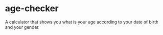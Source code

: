 # age-checker
 A calculator that shows you what is your age according to your date of birth and your gender.

